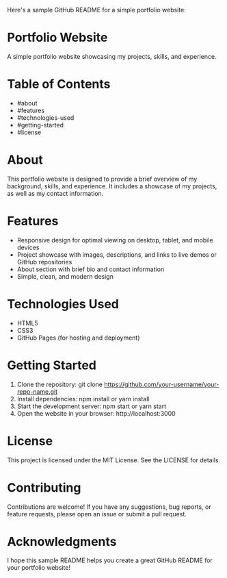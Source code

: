 Here's a sample GitHub README for a simple portfolio website:

# Portfolio Website

A simple portfolio website showcasing my projects, skills, and experience.

# Table of Contents
- #about
- #features
- #technologies-used
- #getting-started
- #license

# About
This portfolio website is designed to provide a brief overview of my background, skills, and experience. It includes a showcase of my projects, as well as my contact information.

# Features
- Responsive design for optimal viewing on desktop, tablet, and mobile devices
- Project showcase with images, descriptions, and links to live demos or GitHub repositories
- About section with brief bio and contact information
- Simple, clean, and modern design

# Technologies Used
- HTML5
- CSS3 
- GitHub Pages (for hosting and deployment)

# Getting Started
1. Clone the repository: git clone https://github.com/your-username/your-repo-name.git
2. Install dependencies: npm install or yarn install
3. Start the development server: npm start or yarn start
4. Open the website in your browser: http://localhost:3000

# License
This project is licensed under the MIT License. See the LICENSE for details.

# Contributing
Contributions are welcome! If you have any suggestions, bug reports, or feature requests, please open an issue or submit a pull request.

# Acknowledgments
I hope this sample README helps you create a great GitHub README for your portfolio website!
